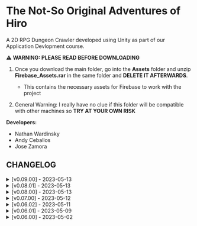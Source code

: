 # The Not-So Original Adventures of Hiro

A 2D RPG Dungeon Crawler developed using Unity as part of our Application Devlopment course.

⚠️ **WARNING: PLEASE READ BEFORE DOWNLOADING**

1.  Once you download the main folder, go into the **Assets** folder and unzip **Firebase_Assets.rar** in the same folder and **DELETE IT AFTERWARDS**.

    - This contains the necessary assets for Firebase to work with the project

2.  General Warning: I really have no clue if this folder will be compatible with other machines so **TRY AT YOUR OWN RISK**

**Developers:**

- Nathan Wardinsky
- Andy Ceballos
- Jose Zamora

## CHANGELOG

<details>
   <summary> [v0.09.00] - 2023-05-13  </summary> <br />

**Added:**

- Big Health Potion (30 health) drops activated. <br />
  Rare Speed Potion drops activated <br />
- Inventory Style Updated <br />
- Game Over Restart Button works now <br />

</details>

<details>
   <summary> [v0.08.01] - 2023-05-13  </summary> <br />

**Added:**

- Switched folders over from v0.07 to v0.08 <br />

</details>

<details>
   <summary> [v0.08.00] - 2023-05-13  </summary> <br />

**Added:**

- Room generation has been added: STILL IN DEVELOPMENT <br />

</details>

<details>
   <summary> [v0.07.00] - 2023-05-12  </summary> <br />

**Added:**

- Health potions: drop whenever an enemy is killed <br />

</details>

<details>
   <summary> [v0.06.02] - 2023-05-11  </summary> <br />

**Added:**

- Testing how changes are saved/merged with Github Desktop (: <br />

</details>

<details>
   <summary> [v0.06.01] - 2023-05-09  </summary> <br />

**Added:**

- Minor changes to to README file <br />

</details>

<details>
   <summary> [v0.06.00] - 2023-05-02  </summary> <br />

**Added:**

- Main game folder w/ necessary assets, scripts, etc

:bug: **KNOWN BUGS TO WORK ON**

1.  Killing an enemy with the sword equipped causes more loot to drop than it should

2.  Wall colliders work with the player, but not with the enemies (likely due to RigidBody2D complications)

3.  Animations on the enemy are a bit wonky, mostly due to the animation trigger points occasionally overriding themselves

4.  When walking, the player seems to jitter, causing the walking animation to become blurry
</details>
